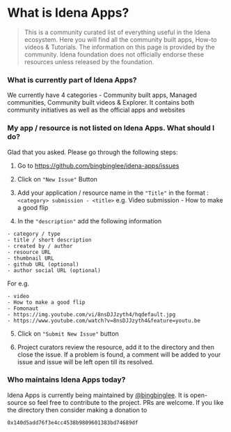 # What is Idena Apps?
> This is a community curated list of everything useful in the Idena ecosystem. Here you will find all the community built apps, How-to videos & Tutorials. The information on this page is provided by the community. Idena foundation does not officially endorse these resources unless released by the foundation.


### What is currently part of Idena Apps?
We currently have 4 categories - Community built apps, Managed communities, Community built videos & Explorer. It contains both community initiatives as well as the official apps and websites

### My app / resource is not listed on Idena Apps. What should I do?
Glad that you asked. Please go through the following steps:

1. Go to https://github.com/bingbinglee/idena-apps/issues

2. Click on `"New Issue"` Button 

3. Add your application / resource name in the `"Title"` in the format : ```<category> submission - <title>```
e.g. Video submission - How to make a good flip 

4. In the `"description"` add the following information
```
- category / type
- title / short description
- created by / author 
- resource URL
- thumbnail URL 
- github URL (optional) 
- author social URL (optional) 
```

For e.g.

```
- video 
- How to make a good flip 
- Fomonaut
- https://img.youtube.com/vi/8nsDJJzyth4/hqdefault.jpg
- https://www.youtube.com/watch?v=8nsDJJzyth4&feature=youtu.be
```

5. Click on `"Submit New Issue"` button

6. Project curators review the resource, add it to the directory and then close the issue. If a problem is found, a comment will be added to your issue and issue will be left open till its resolved.


### Who maintains Idena Apps today? 
Idena Apps is currently being maintained by [@bingbinglee](https://github.com/bingbinglee/). It is open-source so feel free to contribute to the project. PRs are welcome. 
If you like the directory then consider making a donation to 

```0x140d5add76f3e4cc4538b9809601383bd74689df```
